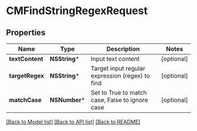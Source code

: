 # CMFindStringRegexRequest

## Properties
Name | Type | Description | Notes
------------ | ------------- | ------------- | -------------
**textContent** | **NSString*** | Input text content | [optional] 
**targetRegex** | **NSString*** | Target input regular expression (regex) to find | [optional] 
**matchCase** | **NSNumber*** | Set to True to match case, False to ignore case | [optional] 

[[Back to Model list]](../README.md#documentation-for-models) [[Back to API list]](../README.md#documentation-for-api-endpoints) [[Back to README]](../README.md)


